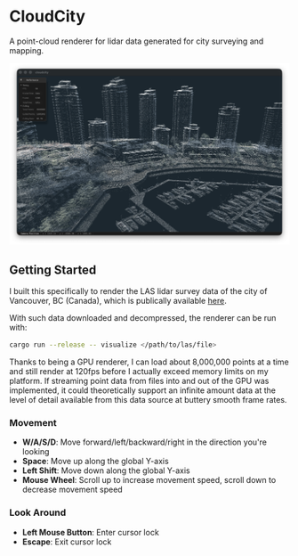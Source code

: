 # CloudCity

A point-cloud renderer for lidar data generated for city surveying and mapping.

![CloudCity Screenshot](.github/screenshot.png)

## Getting Started

I built this specifically to render the LAS lidar survey data of the city of Vancouver, BC (Canada),
which is publically available [here](https://opendata.vancouver.ca/explore/dataset/lidar-2022/information/?location=14,49.27461,-123.1306&basemap=jawg.streets).

With such data downloaded and decompressed, the renderer can be run with:

```sh
cargo run --release -- visualize </path/to/las/file>
```

Thanks to being a GPU renderer, I can load about 8,000,000 points at a time and still render at 120fps
before I actually exceed memory limits on my platform. If streaming point data from files into and
out of the GPU was implemented, it could theoretically support an infinite amount data at the level of detail
available from this data source at buttery smooth frame rates.

### Movement
- **W/A/S/D**: Move forward/left/backward/right in the direction you're looking
- **Space**: Move up along the global Y-axis
- **Left Shift**: Move down along the global Y-axis
- **Mouse Wheel**: Scroll up to increase movement speed, scroll down to decrease movement speed

### Look Around
- **Left Mouse Button**: Enter cursor lock
- **Escape**: Exit cursor lock

